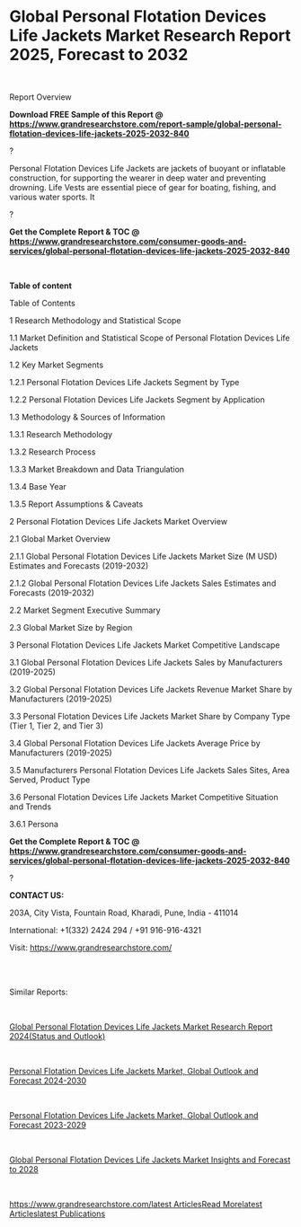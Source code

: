 <h1>Global Personal Flotation Devices Life Jackets Market Research Report 2025, Forecast to 2032</h1><br/><p>Report Overview</p>
 
 
 
 <div><b>Download FREE Sample of this Report @ <a href="https://www.grandresearchstore.com/report-sample/global-personal-flotation-devices-life-jackets-2025-2032-840">https://www.grandresearchstore.com/report-sample/global-personal-flotation-devices-life-jackets-2025-2032-840</a></b></div>
 
 
 
 <p>? </p>
 
 
 
 <p>Personal Flotation Devices Life Jackets are jackets of buoyant or inflatable construction, for supporting the wearer in deep water and preventing drowning. Life Vests are essential piece of gear for boating, fishing, and various water sports. It</p>
 
 
 
 <p>? </p>
 
 
 
 <div><b>Get the Complete Report & TOC @ <a href="https://www.grandresearchstore.com/consumer-goods-and-services/global-personal-flotation-devices-life-jackets-2025-2032-840">https://www.grandresearchstore.com/consumer-goods-and-services/global-personal-flotation-devices-life-jackets-2025-2032-840</a></b></div>
 
 
 
 <p><br />
 
 <b>Table of content</b></p>
 
 
 
 <p>Table of Contents<br />
 
 1 Research Methodology and Statistical Scope<br />
 
 1.1 Market Definition and Statistical Scope of Personal Flotation Devices Life Jackets<br />
 
 1.2 Key Market Segments<br />
 
 1.2.1 Personal Flotation Devices Life Jackets Segment by Type<br />
 
 1.2.2 Personal Flotation Devices Life Jackets Segment by Application<br />
 
 1.3 Methodology & Sources of Information<br />
 
 1.3.1 Research Methodology<br />
 
 1.3.2 Research Process<br />
 
 1.3.3 Market Breakdown and Data Triangulation<br />
 
 1.3.4 Base Year<br />
 
 1.3.5 Report Assumptions & Caveats<br />
 
 2 Personal Flotation Devices Life Jackets Market Overview<br />
 
 2.1 Global Market Overview<br />
 
 2.1.1 Global Personal Flotation Devices Life Jackets Market Size (M USD) Estimates and Forecasts (2019-2032)<br />
 
 2.1.2 Global Personal Flotation Devices Life Jackets Sales Estimates and Forecasts (2019-2032)<br />
 
 2.2 Market Segment Executive Summary<br />
 
 2.3 Global Market Size by Region<br />
 
 3 Personal Flotation Devices Life Jackets Market Competitive Landscape<br />
 
 3.1 Global Personal Flotation Devices Life Jackets Sales by Manufacturers (2019-2025)<br />
 
 3.2 Global Personal Flotation Devices Life Jackets Revenue Market Share by Manufacturers (2019-2025)<br />
 
 3.3 Personal Flotation Devices Life Jackets Market Share by Company Type (Tier 1, Tier 2, and Tier 3)<br />
 
 3.4 Global Personal Flotation Devices Life Jackets Average Price by Manufacturers (2019-2025)<br />
 
 3.5 Manufacturers Personal Flotation Devices Life Jackets Sales Sites, Area Served, Product Type<br />
 
 3.6 Personal Flotation Devices Life Jackets Market Competitive Situation and Trends<br />
 
 3.6.1 Persona</p>
 
 
 
 <div><b>Get the Complete Report & TOC @ <a href="https://www.grandresearchstore.com/consumer-goods-and-services/global-personal-flotation-devices-life-jackets-2025-2032-840">https://www.grandresearchstore.com/consumer-goods-and-services/global-personal-flotation-devices-life-jackets-2025-2032-840</a></b></div>
 
 
 
 <p>? </p>
 
 
 
 <p><b>CONTACT US:</b><br />
 
 203A, City Vista, Fountain Road, Kharadi, Pune, India - 411014<br />
 
 International: +1(332) 2424 294 / +91 916-916-4321<br />
 
 Visit: <a href="https://www.grandresearchstore.com/">https://www.grandresearchstore.com/</a><br />
 
 <br />
 
 <br />
 
 Similar Reports:<br />
 
 <br />
 
 <a href="https://www.grandresearchstore.com/consumer-goods-and-services/global-personal-flotation-devices-life-jackets-2024-462">Global Personal Flotation Devices Life Jackets Market Research Report 2024(Status and Outlook)</a><br />
 
 <br />
 
 <a href="https://www.grandresearchstore.com/consumer-goods-and-services/global-personal-flotation-devices-life-jackets-forecast-2024-2030-461">Personal Flotation Devices Life Jackets Market, Global Outlook and Forecast 2024-2030</a><br />
 
 <br />
 
 <a href="https://www.grandresearchstore.com/consumer-goods-and-services/global-personal-flotation-devices-life-jackets-forecast-2023-2029-125">Personal Flotation Devices Life Jackets Market, Global Outlook and Forecast 2023-2029</a><br />
 
 <br />
 
 <a href="https://www.grandresearchstore.com/consumer-goods-and-services/global-personal-flotation-devices-life-jackets-2028-681">Global Personal Flotation Devices Life Jackets Market Insights and Forecast to 2028</a><br />
 
 <br />
 
 <a href="https://gyeongbokgung.com">https://www.grandresearchstore.com/</a><a href="https://hallyeomaritime.com">latest Articles</a><a href="https://jingwansa.com">Read More</a><a href="https://nguoiviet.jp/">latest Articles</a><a href="https://www.intelmarketresearch.com/">latest Publications</a></p>